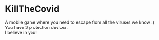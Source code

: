 # KillTheCovid
A mobile game where you need to escape from all the viruses we know :)</br>
You have 3 protection devices.</br>
I believe in you!
